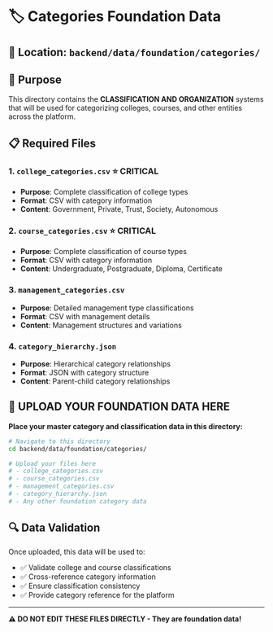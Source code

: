 # 🏷️ **Categories Foundation Data**

## 📁 **Location**: `backend/data/foundation/categories/`

## 🎯 **Purpose**
This directory contains the **CLASSIFICATION AND ORGANIZATION** systems that will be used for categorizing colleges, courses, and other entities across the platform.

## 📋 **Required Files**

### **1. `college_categories.csv`** ⭐ **CRITICAL**
- **Purpose**: Complete classification of college types
- **Format**: CSV with category information
- **Content**: Government, Private, Trust, Society, Autonomous

### **2. `course_categories.csv`** ⭐ **CRITICAL**
- **Purpose**: Complete classification of course types
- **Format**: CSV with category information
- **Content**: Undergraduate, Postgraduate, Diploma, Certificate

### **3. `management_categories.csv`**
- **Purpose**: Detailed management type classifications
- **Format**: CSV with management details
- **Content**: Management structures and variations

### **4. `category_hierarchy.json`**
- **Purpose**: Hierarchical category relationships
- **Format**: JSON with category structure
- **Content**: Parent-child category relationships

## 🚨 **UPLOAD YOUR FOUNDATION DATA HERE**

**Place your master category and classification data in this directory:**

```bash
# Navigate to this directory
cd backend/data/foundation/categories/

# Upload your files here
# - college_categories.csv
# - course_categories.csv
# - management_categories.csv
# - category_hierarchy.json
# - Any other foundation category data
```

## 🔍 **Data Validation**
Once uploaded, this data will be used to:
- ✅ Validate college and course classifications
- ✅ Cross-reference category information
- ✅ Ensure classification consistency
- ✅ Provide category reference for the platform

---

**⚠️ DO NOT EDIT THESE FILES DIRECTLY - They are foundation data!**
